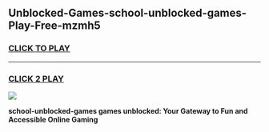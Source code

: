 
## Unblocked-Games-school-unblocked-games-Play-Free-mzmh5
<h3>
<a href="https://premium76.site?title=school-unblocked-games&ref=23A">CLICK TO PLAY</a></h3>
<hr>

<h3>
<a href="https://premium76.site?title=school-unblocked-games&ref=23A">CLICK 2 PLAY</a>
  
</h3>

<a href="https://premium76.site?title=school-unblocked-games&ref=23A"><img src="https://clearcache.store/games.png"></a>


**school-unblocked-games games unblocked: Your Gateway to Fun and Accessible Online Gaming**
